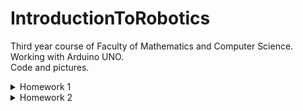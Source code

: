 # IntroductionToRobotics
Third year course of Faculty of Mathematics and Computer Science. <br>
Working with Arduino UNO. <br>
Code and pictures.

<details>
###
<summary> Homework 1 </summary>

#### Components
RGB LED (1 minimum), potentiometers (3 minimum), resistors and wires (per logic). <br>

#### Task
Use a separat potentiometer in controlling each of thecolor of the RGB led (Red,Green andBlue). The control must be donewithdigital electronics (aka you must read the value of the potentiome-ter with Arduino, and write a mapped value to each of the pins connectedto the led). <br>

#### Setup
![Arduino](https://user-images.githubusercontent.com/98409275/197863773-b0e5a4f0-5706-4698-9eda-f89ea92e1ea4.jpeg)
<br>

#### DEMO
Here is the demo https://youtu.be/b0MgJnrOVkQ

#### [CODE](https://github.com/beatricedoncea2000/IntroductionToRobotics/blob/main/homework1/3%20Potentiometers%20and%201%20RGB%20Led.ino)
</details>

<details>
<summary> Homework 2 </summary>

#### Requirements
Building the traffic lights for a crosswalk using 2 LEDs to represent the traffic lights for pedestrians (red and green) and 3 LEDs to represent the traffic lights for cars (red, yellow and green). The traffic lights simulator will start once the button is pressed, following these states:
- State 1: (default, reinstated after state 4 ends): green light for cars, red light for people, no sounds. Duration: indefinite, changed bypressing the button.
- State 2: (initiated by counting down 10 seconds after a button press): the light should be yellow for cars, red for people and no sounds. Duration: 3 seconds.
- State 3: (iniated after state 2 ends): red for cars, green for people and a beeping sound from the buzzer at a constant interval. Duration: 10 seconds.
- State 4: (initiated after state 3 ends): red for cars, blinking green for people and a beeping sound from the buzzer, at a constant interval, faster than the beeping in state 3. Duration: 5 seconds.

Pressing the button in any other state than state 1 will have no effect.  

#### Components
5 leds, 1 button, 1 buzzer, wires, resistors

#### Setup
![WhatsApp Image 2022-11-01 at 11 27 05 PM](https://user-images.githubusercontent.com/98409275/199347387-c540be45-1927-46b8-8253-08d5da2a716b.jpeg)
![WhatsApp Image 2022-11-01 at 11 27 06 PM](https://user-images.githubusercontent.com/98409275/199347410-1804e76b-1683-4aab-a1a8-920544941541.jpeg)

#### DEMO
Here is the demo https://youtu.be/kpoi5BEdz3E

#### [CODE](https://github.com/beatricedoncea2000/IntroductionToRobotics/blob/main/homework2/Traffic%20lights%20for%20a%20crosswalk.ino)
</details>
